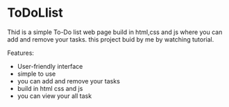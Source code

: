 # ToDoLIist
Thid is a simple To-Do list web page build in html,css and js where you can add and remove your tasks.
this project buid by me by watching tutorial.

Features:
- User-friendly interface
- simple to use
- you can add and remove your tasks
- build in html css and js
- you can view your all task 
